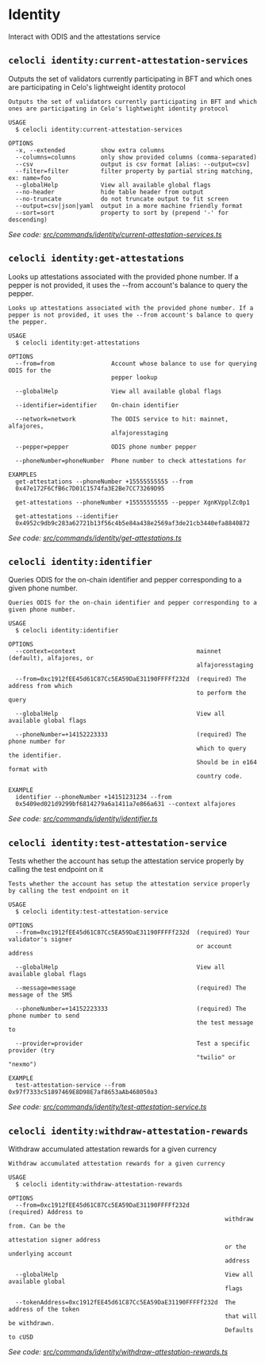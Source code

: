 # Identity

Interact with ODIS and the attestations service

## `celocli identity:current-attestation-services`

Outputs the set of validators currently participating in BFT and which ones are participating in Celo's lightweight identity protocol

```text
Outputs the set of validators currently participating in BFT and which ones are participating in Celo's lightweight identity protocol

USAGE
  $ celocli identity:current-attestation-services

OPTIONS
  -x, --extended          show extra columns
  --columns=columns       only show provided columns (comma-separated)
  --csv                   output is csv format [alias: --output=csv]
  --filter=filter         filter property by partial string matching, ex: name=foo
  --globalHelp            View all available global flags
  --no-header             hide table header from output
  --no-truncate           do not truncate output to fit screen
  --output=csv|json|yaml  output in a more machine friendly format
  --sort=sort             property to sort by (prepend '-' for descending)
```

_See code:_ [_src/commands/identity/current-attestation-services.ts_](https://github.com/celo-org/celo-monorepo/tree/master/packages/cli/src/commands/identity/current-attestation-services.ts)

## `celocli identity:get-attestations`

Looks up attestations associated with the provided phone number. If a pepper is not provided, it uses the --from account's balance to query the pepper.

```text
Looks up attestations associated with the provided phone number. If a pepper is not provided, it uses the --from account's balance to query the pepper.

USAGE
  $ celocli identity:get-attestations

OPTIONS
  --from=from                Account whose balance to use for querying ODIS for the
                             pepper lookup

  --globalHelp               View all available global flags

  --identifier=identifier    On-chain identifier

  --network=network          The ODIS service to hit: mainnet, alfajores,
                             alfajoresstaging

  --pepper=pepper            ODIS phone number pepper

  --phoneNumber=phoneNumber  Phone number to check attestations for

EXAMPLES
  get-attestations --phoneNumber +15555555555 --from
  0x47e172F6CfB6c7D01C1574fa3E2Be7CC73269D95

  get-attestations --phoneNumber +15555555555 --pepper XgnKVpplZc0p1

  get-attestations --identifier
  0x4952c9db9c283a62721b13f56c4b5e84a438e2569af3de21cb3440efa8840872
```

_See code:_ [_src/commands/identity/get-attestations.ts_](https://github.com/celo-org/celo-monorepo/tree/master/packages/cli/src/commands/identity/get-attestations.ts)

## `celocli identity:identifier`

Queries ODIS for the on-chain identifier and pepper corresponding to a given phone number.

```text
Queries ODIS for the on-chain identifier and pepper corresponding to a given phone number.

USAGE
  $ celocli identity:identifier

OPTIONS
  --context=context                                  mainnet (default), alfajores, or
                                                     alfajoresstaging

  --from=0xc1912fEE45d61C87Cc5EA59DaE31190FFFFf232d  (required) The address from which
                                                     to perform the query

  --globalHelp                                       View all available global flags

  --phoneNumber=+14152223333                         (required) The phone number for
                                                     which to query the identifier.
                                                     Should be in e164 format with
                                                     country code.

EXAMPLE
  identifier --phoneNumber +14151231234 --from
  0x5409ed021d9299bf6814279a6a1411a7e866a631 --context alfajores
```

_See code:_ [_src/commands/identity/identifier.ts_](https://github.com/celo-org/celo-monorepo/tree/master/packages/cli/src/commands/identity/identifier.ts)

## `celocli identity:test-attestation-service`

Tests whether the account has setup the attestation service properly by calling the test endpoint on it

```text
Tests whether the account has setup the attestation service properly by calling the test endpoint on it

USAGE
  $ celocli identity:test-attestation-service

OPTIONS
  --from=0xc1912fEE45d61C87Cc5EA59DaE31190FFFFf232d  (required) Your validator's signer
                                                     or account address

  --globalHelp                                       View all available global flags

  --message=message                                  (required) The message of the SMS

  --phoneNumber=+14152223333                         (required) The phone number to send
                                                     the test message to

  --provider=provider                                Test a specific provider (try
                                                     "twilio" or "nexmo")

EXAMPLE
  test-attestation-service --from 0x97f7333c51897469E8D98E7af8653aAb468050a3
```

_See code:_ [_src/commands/identity/test-attestation-service.ts_](https://github.com/celo-org/celo-monorepo/tree/master/packages/cli/src/commands/identity/test-attestation-service.ts)

## `celocli identity:withdraw-attestation-rewards`

Withdraw accumulated attestation rewards for a given currency

```text
Withdraw accumulated attestation rewards for a given currency

USAGE
  $ celocli identity:withdraw-attestation-rewards

OPTIONS
  --from=0xc1912fEE45d61C87Cc5EA59DaE31190FFFFf232d          (required) Address to
                                                             withdraw from. Can be the
                                                             attestation signer address
                                                             or the underlying account
                                                             address

  --globalHelp                                               View all available global
                                                             flags

  --tokenAddress=0xc1912fEE45d61C87Cc5EA59DaE31190FFFFf232d  The address of the token
                                                             that will be withdrawn.
                                                             Defaults to cUSD
```

_See code:_ [_src/commands/identity/withdraw-attestation-rewards.ts_](https://github.com/celo-org/celo-monorepo/tree/master/packages/cli/src/commands/identity/withdraw-attestation-rewards.ts)

